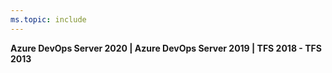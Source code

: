 ```yaml
---
ms.topic: include
---
```


**Azure DevOps Server 2020 | Azure DevOps Server 2019 | TFS 2018 - TFS 2013**
